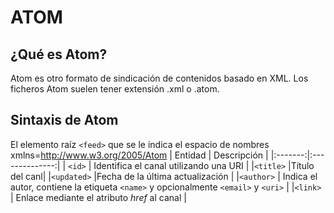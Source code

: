 # ATOM
## ¿Qué es Atom?
Atom es otro formato de sindicación de contenidos basado en XML. Los ficheros Atom suelen tener extensión .xml o .atom.
## Sintaxis de Atom 
El elemento raíz ```<feed>``` que se le indica el espacio de nombres xmlns=http://www.w3.org/2005/Atom
 | Entidad |   Descripción  |
|:-------:|:--------------:|
| ```<id>```    | Identifica el canal utilizando una URI      |
|```<title>```     |Título del canl|
|```<updated>```   |Fecha de la última actualización |
|```<author>```  | Indica el autor, contiene la etiqueta ```<name>``` y opcionalmente ```<email>``` y ```<uri>``` |
|```<link>```  | Enlace mediante el atributo *href* al canal  |
